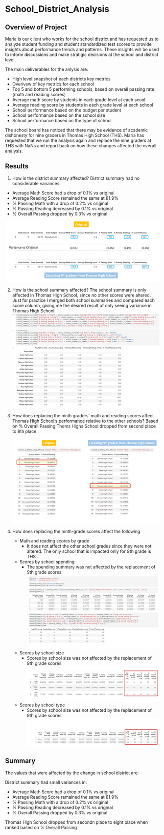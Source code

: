 # School_District_Analysis

## Overview of Project
Maria is our client who works for the school district and has requested us to analyze student funding and student standardized test scores to provide insights about performance trends and patterns. These insights will be used to inform discussions and make stratigic decisions at the school and district level. 

The main deliverables for the anlysis are:
- High level snapshot of each districts key metrics
- Overivew of key metrics for each school
- Top 5 and bottom 5 performing schools, based on overall passing rate (math and reading scores)
- Average math score by students in each grade level at each scool
- Average reading score by students in each grade level at each school
- School performance based on the budget per student
- School performance based on the school size
- School performance based on the type of school  

The school board has noticed that there may be evidence of academic dishonesty for nine graders in Thomas High School (THS). Maria has requested that we run the analysis again and replace the nine graders at THS with NaNs and report back on how these changes affected the overall analysis. 
## Results
1. How is the district summary affected?
District summary had no considerable variances:
- Average Math Score had a drop of 0.1%  vs original
- Average Reading Score remained the same at 81.9%
- % Passing Math with a drop of 0.2% vs original
- % Passing Reading decreased by 0.1% vs original
- % Overall Passing dropped by 0.3% vs original

 ![Alt text](https://github.com/Jimena-QM/School_District_Analysis/blob/main/Resources/District_Summary_Comparison.PNG "District Summary Comparison")

2. How is the school summary affected?
The school summary is only affected in Thomas High School, since no other scores were altered. 
Just for practice I merged both school summaries and compared each score column, giving me the desired result of only seeing variance in Thomas High School.
![Alt text](https://github.com/Jimena-QM/School_District_Analysis/blob/main/Resources/School_Summary_Comparison.PNG "School Summary Comparison")

3. How does replacing the ninth graders’ math and reading scores affect Thomas High School’s performance relative to the other schools?
Based on % Overall Passing Thoms Highs School dropped from second place to 8th place
![Alt text](https://github.com/Jimena-QM/School_District_Analysis/blob/main/Resources/Ranking_Schools_Comparison.PNG "Ranking School Comparison")

4. How does replacing the ninth-grade scores affect the following
    - Math and reading scores by grade
        - It does not affect the other school grades since they were not altered. The only school that is impacted only for 9th grade is THS
    - Scores by school spending
        - The spending summary was not affected by the replacement of 9th grade scores
        ![Alt text](https://github.com/Jimena-QM/School_District_Analysis/blob/main/Resources/Scores_by_school_spending_comparison.PNG "Scores by School Spending Comparison")
    - Scores by school size
        - Scores by school size was not affected by the replacement of 9th grade scores
        ![Alt text](https://github.com/Jimena-QM/School_District_Analysis/blob/main/Resources/Scores_by_school_size_comparison.PNG "Scores by School Size Comparison")
    - Scores by school type
        - Scores by school size was not affected by the replacement of 9th grade scores
        ![Alt text](https://github.com/Jimena-QM/School_District_Analysis/blob/main/Resources/Scores_by_school_type_comparison.PNG "Scores by School Type")




## Summary
The values that were affected by the change in school district are:

District summary had small variances in:
- Average Math Score had a drop of 0.1%  vs original
- Average Reading Score remained the same at 81.9%
- % Passing Math with a drop of 0.2% vs original
- % Passing Reading decreased by 0.1% vs original
- % Overall Passing dropped by 0.3% vs original

Thomas High School dropped from secondn place to eight place when ranked based on % Overall Passing
